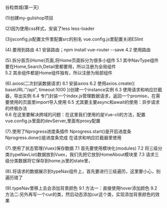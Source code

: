 谷粒商城(第一天)

(1)创建my-gulishop项目

(2)因为使用css样式，安装了less less-loader

(3)jsconfig.js配置文件里配置src的别名
    vue.config.js里配置关闭ESlint

(4).要用到路由
  4.1 安装路由；npm install vue-router --save
  4.2 使用路由

(5).拆分首页(Home)页面,将Home页面拆分为很多小组件
    5.1 其中NavType组件要在Home,Search,Detail里都要用，所以注册为全局组件  
    5.2 其余组件都是Home组件独有，所以注册为局部组件

(6).axios(二次封装数据请求)
    6.1 安装axios
    6.2 使用axios.create({
          baseURL:"/api",
          timeout:1000
      })创建一个instance实例
    6.3 使用请求和响应拦截器，导出实例
    6.4 专门封装一个index.js管理数据请求，返回一个promise，在需要使用的页面里import导入使用
    6.5 尤其要主要async和await的使用：异步请求的终极办法     
    6.6 在这里要解决跨域的问题：在这里我们使用的是Vue-cli的方法，配置vue.config.js里面的devServer,里面有proxy配置

(7).使用了Nprogress进度条插件
    Nprogress.start()是开启进度条
    Nprogress.done()是进度条完成
    在请求和响应拦截器里使用

(7).使用了状态管理(Vuex)保存数据
   7.1 首先要使用模块化(modules)
   7.2 将三级分类(typeNavList)数据放到Vuex，我们先把它放到HomeAbout模块里
   7.3 请求三级分类数据将它保存到home.js里的state里，
  
(8).将请求的数据展示到typeNav组件上，首先要进行三级遍历，这里要小心，别遍历错了

(9).typeNav里移上去会添加背景颜色
   9.1 方法一：直接使用hover添加颜色
   9.2 方法二:另外再写一个cur的类，然后动态添加cur这个类，实现添加背景颜色的效果

   
    
   

